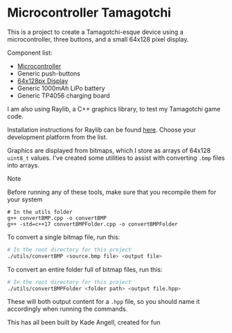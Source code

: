 # Microcontroller Tamagotchi

This is a project to create a Tamagotchi-esque device using a microcontroller, three buttons, and a small 64x128 pixel display.

Component list:
- [Microcontroller](https://www.raspberrypi.com/documentation/microcontrollers/raspberry-pi-pico.html)
- Generic push-buttons
- [64x128px Display](https://www.amazon.com/dp/B0C3L7N917?ref=ppx_yo2ov_dt_b_product_details&th=1)
- Generic 1000mAh LiPo battery
- Generic TP4056 charging board

I am also using Raylib, a C++ graphics library, to test my Tamagotchi game code.

Installation instructions for Raylib can be found [here](https://www.raylib.com/#supported-platforms). Choose your development platform from the list.

Graphics are displayed from bitmaps, which I store as arrays of 64x128 `uint8_t` values. I've created some utilities to assist with converting `.bmp` files into arrays.

> [!NOTE]  
> Before running any of these tools, make sure that you recompile them for your system

```
# In the utils folder
g++ convertBMP.cpp -o convertBMP
g++ -std=c++17 convertBMPFolder.cpp -o convertBMPFolder 
```

To convert a single bitmap file, run this:
```bash
# In the root directory for this project
./utils/convertBMP <source.bmp file> <output file>
```

To convert an entire folder full of bitmap files, run this:
```bash
# In the root directory for this project
./utils/convertBMPFolder <folder path> <output file.hpp>
```

These will both output content for a `.hpp` file, so you should name it accordingly when running the commands.

This has all been built by Kade Angell, created for fun
